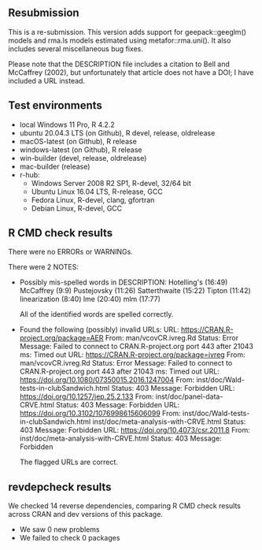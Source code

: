 ## Resubmission

This is a re-submission. This version adds support for geepack::geeglm() models and rma.ls models estimated using metafor::rma.uni(). It also includes several miscellaneous bug fixes.

Please note that the DESCRIPTION file includes a citation to Bell and McCaffrey (2002), but unfortunately that article does not have a DOI; I have included a URL instead.

## Test environments

* local Windows 11 Pro, R 4.2.2
* ubuntu 20.04.3 LTS (on Github), R devel, release, oldrelease
* macOS-latest (on Github), R release
* windows-latest (on Github), R release
* win-builder (devel, release, oldrelease)
* mac-builder (release)
* r-hub:
  * Windows Server 2008 R2 SP1, R-devel, 32/64 bit
  * Ubuntu Linux 16.04 LTS, R-release, GCC
  * Fedora Linux, R-devel, clang, gfortran
  * Debian Linux, R-devel, GCC

## R CMD check results

There were no ERRORs or WARNINGs. 

There were 2 NOTES:

* Possibly mis-spelled words in DESCRIPTION:
  Hotelling's (16:49)
  McCaffrey (9:9)
  Pustejovsky (11:26)
  Satterthwaite (15:22)
  Tipton (11:42)
  linearization (8:40)
  lme (20:40)
  mlm (17:77)

  All of the identified words are spelled correctly. 

* Found the following (possibly) invalid URLs:
  URL: https://CRAN.R-project.org/package=AER
    From: man/vcovCR.ivreg.Rd
    Status: Error
    Message: Failed to connect to CRAN.R-project.org port 443 after 21043 ms: Timed out
  URL: https://CRAN.R-project.org/package=ivreg
    From: man/vcovCR.ivreg.Rd
    Status: Error
    Message: Failed to connect to CRAN.R-project.org port 443 after 21043 ms: Timed out
  URL: https://doi.org/10.1080/07350015.2016.1247004
    From: inst/doc/Wald-tests-in-clubSandwich.html
    Status: 403
    Message: Forbidden
  URL: https://doi.org/10.1257/jep.25.2.133
    From: inst/doc/panel-data-CRVE.html
    Status: 403
    Message: Forbidden
  URL: https://doi.org/10.3102/1076998615606099
    From: inst/doc/Wald-tests-in-clubSandwich.html
          inst/doc/meta-analysis-with-CRVE.html
    Status: 403
    Message: Forbidden
  URL: https://doi.org/10.4073/csr.2011.8
    From: inst/doc/meta-analysis-with-CRVE.html
    Status: 403
    Message: Forbidden
    
  The flagged URLs are correct.

## revdepcheck results

We checked 14 reverse dependencies, comparing R CMD check results across CRAN and dev versions of this package.

 * We saw 0 new problems
 * We failed to check 0 packages

